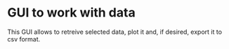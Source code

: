 # GUI to work with data
This GUI allows to retreive selected data, plot it and, if desired, export it to csv format.
